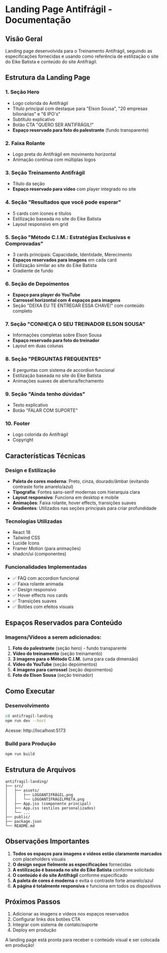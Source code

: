 # Landing Page Antifrágil - Documentação

## Visão Geral
Landing page desenvolvida para o Treinamento Antifrágil, seguindo as especificações fornecidas e usando como referência de estilização o site do Eike Batista e conteúdo do site Antifrágil.

## Estrutura da Landing Page

### 1. Seção Hero
- Logo colorida do Antifrágil
- Título principal com destaque para "Elson Sousa", "20 empresas bilionárias" e "6 IPO's"
- Subtítulo explicativo
- Botão CTA "QUERO SER ANTIFRÁGIL!"
- **Espaço reservado para foto do palestrante** (fundo transparente)

### 2. Faixa Rolante
- Logo preta do Antifrágil em movimento horizontal
- Animação contínua com múltiplas logos

### 3. Seção Treinamento Antifrágil
- Título da seção
- **Espaço reservado para vídeo** com player integrado no site

### 4. Seção "Resultados que você pode esperar"
- 5 cards com ícones e títulos
- Estilização baseada no site do Eike Batista
- Layout responsivo em grid

### 5. Seção "Método C.I.M.: Estratégias Exclusivas e Comprovadas"
- 3 cards principais: Capacidade, Identidade, Merecimento
- **Espaços reservados para imagens** em cada card
- Estilização similar ao site do Eike Batista
- Gradiente de fundo

### 6. Seção de Depoimentos
- **Espaço para player do YouTube**
- **Carrossel horizontal com 4 espaços para imagens**
- Seção "DEIXA EU TE ENTREGAR ESSA CHAVE!" com conteúdo completo

### 7. Seção "CONHEÇA O SEU TREINADOR ELSON SOUSA"
- Informações completas sobre Elson Sousa
- **Espaço reservado para foto do treinador**
- Layout em duas colunas

### 8. Seção "PERGUNTAS FREQUENTES"
- 8 perguntas com sistema de accordion funcional
- Estilização baseada no site do Eike Batista
- Animações suaves de abertura/fechamento

### 9. Seção "Ainda tenho dúvidas"
- Texto explicativo
- Botão "FALAR COM SUPORTE"

### 10. Footer
- Logo colorida do Antifrágil
- Copyright

## Características Técnicas

### Design e Estilização
- **Paleta de cores moderna**: Preto, cinza, dourado/âmbar (evitando contraste forte amarelo/azul)
- **Tipografia**: Fontes sans-serif modernas com hierarquia clara
- **Layout responsivo**: Funciona em desktop e mobile
- **Animações**: Faixa rolante, hover effects, transições suaves
- **Gradientes**: Utilizados nas seções principais para criar profundidade

### Tecnologias Utilizadas
- React 18
- Tailwind CSS
- Lucide Icons
- Framer Motion (para animações)
- shadcn/ui (componentes)

### Funcionalidades Implementadas
- ✅ FAQ com accordion funcional
- ✅ Faixa rolante animada
- ✅ Design responsivo
- ✅ Hover effects nos cards
- ✅ Transições suaves
- ✅ Botões com efeitos visuais

## Espaços Reservados para Conteúdo

### Imagens/Vídeos a serem adicionados:
1. **Foto do palestrante** (seção hero) - fundo transparente
2. **Vídeo do treinamento** (seção treinamento)
3. **3 imagens para o Método C.I.M.** (uma para cada dimensão)
4. **Vídeo do YouTube** (seção depoimentos)
5. **4 imagens para carrossel** (seção depoimentos)
6. **Foto do Elson Sousa** (seção treinador)

## Como Executar

### Desenvolvimento
```bash
cd antifragil-landing
npm run dev --host
```
Acesse: http://localhost:5173

### Build para Produção
```bash
npm run build
```

## Estrutura de Arquivos
```
antifragil-landing/
├── src/
│   ├── assets/
│   │   ├── LOGOANTIFRÁGIL.png
│   │   └── LOGOANTIFRÁGILPRETA.png
│   ├── App.jsx (componente principal)
│   ├── App.css (estilos personalizados)
│   └── ...
├── public/
├── package.json
└── README.md
```

## Observações Importantes

1. **Todos os espaços para imagens e vídeos estão claramente marcados** com placeholders visuais
2. **O design segue fielmente as especificações** fornecidas
3. **A estilização é baseada no site do Eike Batista** conforme solicitado
4. **O conteúdo é do site Antifrágil** conforme especificado
5. **A paleta de cores é moderna** e evita o contraste forte amarelo/azul
6. **A página é totalmente responsiva** e funciona em todos os dispositivos

## Próximos Passos

1. Adicionar as imagens e vídeos nos espaços reservados
2. Configurar links dos botões CTA
3. Integrar com sistema de contato/suporte
4. Deploy em produção

A landing page está pronta para receber o conteúdo visual e ser colocada em produção!

